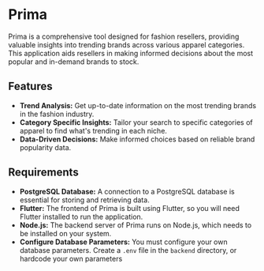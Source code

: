 

# Prima

Prima is a comprehensive tool designed for fashion resellers, providing valuable insights into trending brands across various apparel categories. This application aids resellers in making informed decisions about the most popular and in-demand brands to stock.

## Features

- **Trend Analysis:** Get up-to-date information on the most trending brands in the fashion industry.
- **Category Specific Insights:** Tailor your search to specific categories of apparel to find what's trending in each niche.
- **Data-Driven Decisions:** Make informed choices based on reliable brand popularity data.

## Requirements

- **PostgreSQL Database:** A connection to a PostgreSQL database is essential for storing and retrieving data.
- **Flutter:** The frontend of Prima is built using Flutter, so you will need Flutter installed to run the application.
- **Node.js:** The backend server of Prima runs on Node.js, which needs to be installed on your system.
- **Configure Database Parameters:** You must configure your own database parameters. Create a `.env` file in the `backend` directory, or hardcode your own parameters


